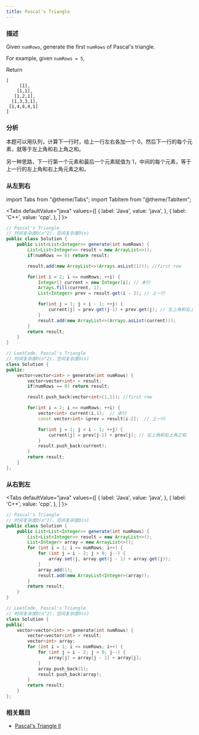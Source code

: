 ```yaml
---
title: Pascal's Triangle
---
```


### 描述

Given `numRows`, generate the first `numRows` of Pascal's triangle.

For example, given `numRows = 5`,

Return

```
[
     [1],
    [1,1],
   [1,2,1],
  [1,3,3,1],
 [1,4,6,4,1]
]
```

### 分析

本题可以用队列，计算下一行时，给上一行左右各加一个 0，然后下一行的每个元素，就等于左上角和右上角之和。

另一种思路，下一行第一个元素和最后一个元素赋值为 1，中间的每个元素，等于上一行的左上角和右上角元素之和。

### 从左到右

import Tabs from "@theme/Tabs";
import TabItem from "@theme/TabItem";

<Tabs
defaultValue="java"
values={[
{ label: 'Java', value: 'java', },
{ label: 'C++', value: 'cpp', },
]
}>
<TabItem value="java">

```java
// Pascal's Triangle
// 时间复杂度O(n^2)，空间复杂度O(n)
public class Solution {
    public List<List<Integer>> generate(int numRows) {
        List<List<Integer>> result = new ArrayList<>();
        if(numRows == 0) return result;

        result.add(new ArrayList<>(Arrays.asList(1))); //first row

        for(int i = 2; i <= numRows; ++i) {
            Integer[] current = new Integer[i]; // 本行
            Arrays.fill(current, 1);
            List<Integer> prev = result.get(i - 2); // 上一行

            for(int j = 1; j < i - 1; ++j) {
                current[j] = prev.get(j-1) + prev.get(j); // 左上角和右上角之和
            }
            result.add(new ArrayList<>(Arrays.asList(current)));
        }
        return result;
    }
}
```

</TabItem>
<TabItem value="cpp">

```cpp
// LeetCode, Pascal's Triangle
// 时间复杂度O(n^2)，空间复杂度O(n)
class Solution {
public:
    vector<vector<int> > generate(int numRows) {
        vector<vector<int> > result;
        if(numRows == 0) return result;

        result.push_back(vector<int>(1,1)); //first row

        for(int i = 2; i <= numRows; ++i) {
            vector<int> current(i,1);  // 本行
            const vector<int> &prev = result[i-2];  // 上一行

            for(int j = 1; j < i - 1; ++j) {
                current[j] = prev[j-1] + prev[j]; // 左上角和右上角之和
            }
            result.push_back(current);
        }
        return result;
    }
};
```

</TabItem>
</Tabs>

### 从右到左

<Tabs
defaultValue="java"
values={[
{ label: 'Java', value: 'java', },
{ label: 'C++', value: 'cpp', },
]
}>
<TabItem value="java">

```java
// Pascal's Triangle
// 时间复杂度O(n^2)，空间复杂度O(n)
public class Solution {
    public List<List<Integer>> generate(int numRows) {
        List<List<Integer>> result = new ArrayList<>();
        List<Integer> array = new ArrayList<>();
        for (int i = 1; i <= numRows; i++) {
            for (int j = i - 2; j > 0; j--) {
                array.set(j, array.get(j - 1) + array.get(j));
            }
            array.add(1);
            result.add(new ArrayList<Integer>(array));
        }
        return result;
    }
}
```

</TabItem>
<TabItem value="cpp">

```cpp
// LeetCode, Pascal's Triangle
// 时间复杂度O(n^2)，空间复杂度O(n)
class Solution {
public:
    vector<vector<int> > generate(int numRows) {
        vector<vector<int> > result;
        vector<int> array;
        for (int i = 1; i <= numRows; i++) {
            for (int j = i - 2; j > 0; j--) {
                array[j] = array[j - 1] + array[j];
            }
            array.push_back(1);
            result.push_back(array);
        }
        return result;
    }
};
```

</TabItem>
</Tabs>

### 相关题目

- [Pascal's Triangle II](pascal-s-triangle-ii.md)
